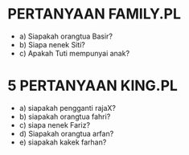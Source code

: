 # PERTANYAAN FAMILY.PL

* a)  Siapakah orangtua Basir? 
* b)  Siapa nenek Siti? 
* c)  Apakah Tuti mempunyai anak? 


# 5 PERTANYAAN KING.PL
* a)  siapakah pengganti rajaX?
* b)  siapakah orangtua fahri? 
* c)  siapa nenek Fariz? 
* d)  Siapakah orangtua arfan? 
* e)  siapakah kakek farhan? 






